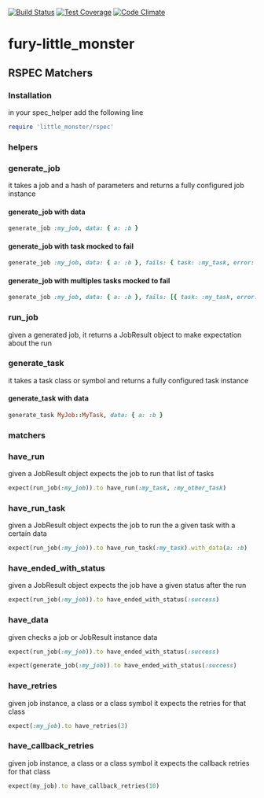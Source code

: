 [![Build Status](https://travis-ci.org/mercadolibre/fury-little_monster-gem.svg?branch=travis-ci)](https://travis-ci.org/mercadolibre/fury-little_monster-gem)
[![Test Coverage](https://codeclimate.com/github/mercadolibre/fury-little_monster-gem/badges/coverage.svg)](https://codeclimate.com/github/mercadolibre/fury-little_monster-gem/coverage)
[![Code Climate](https://codeclimate.com/github/mercadolibre/fury-little_monster-gem/badges/gpa.svg)](https://codeclimate.com/github/mercadolibre/fury-little_monster-gem)
# fury-little_monster

## RSPEC Matchers

### Installation

in your spec_helper add the following line

```ruby
require 'little_monster/rspec'
```

### helpers

### generate_job
it takes a job and a hash of parameters and returns a fully configured job instance

#### generate_job with data
```ruby
generate_job :my_job, data: { a: :b }
```

#### generate_job with task mocked to fail
```ruby
generate_job :my_job, data: { a: :b }, fails: { task: :my_task, error: MyError.new }
```

#### generate_job with multiples tasks mocked to fail
```ruby
generate_job :my_job, data: { a: :b }, fails: [{ task: :my_task, error: MyError.new }, { task: :my_other_task, error: MyError.new }]
```

### run_job
given a generated job, it returns a JobResult object to make expectation about the run

### generate_task
it takes a task class or symbol and returns a fully configured task instance

#### generate_task with data
```ruby
generate_task MyJob::MyTask, data: { a: :b }
```

### matchers

### have_run

given a JobResult object expects the job to run that list of tasks
```ruby
expect(run_job(:my_job)).to have_run(:my_task, :my_other_task)
```

### have_run_task

given a JobResult object expects the job to run the a given task with a certain data
```ruby
expect(run_job(:my_job)).to have_run_task(:my_task).with_data(a: :b)
```

### have_ended_with_status

given a JobResult object expects the job have a given status after the run
```ruby
expect(run_job(:my_job)).to have_ended_with_status(:success)
```

### have_data

given checks a job or JobResult instance data
```ruby
expect(run_job(:my_job)).to have_ended_with_status(:success)
```
```ruby
expect(generate_job(:my_job)).to have_ended_with_status(:success)
```

### have_retries

given job instance, a class or a class symbol it expects the retries for that class
```ruby
expect(:my_job).to have_retries(3)
```

### have_callback_retries

given job instance, a class or a class symbol it expects the callback retries for that class
```ruby
expect(my_job).to have_callback_retries(10)
```

